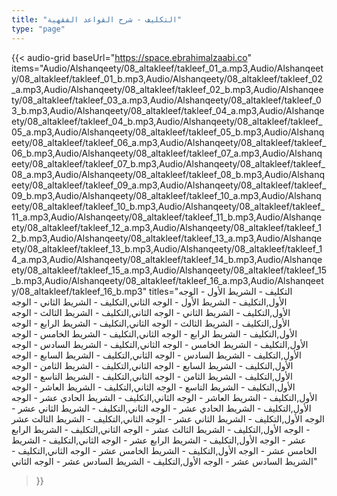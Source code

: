 ```yaml
---
title: "التكليف - شرح القواعد الفقهية"
type: "page"
---
```


{{< audio-grid 
  baseUrl="https://space.ebrahimalzaabi.co"
  items="Audio/Alshanqeety/08_altakleef/takleef_01_a.mp3,Audio/Alshanqeety/08_altakleef/takleef_01_b.mp3,Audio/Alshanqeety/08_altakleef/takleef_02_a.mp3,Audio/Alshanqeety/08_altakleef/takleef_02_b.mp3,Audio/Alshanqeety/08_altakleef/takleef_03_a.mp3,Audio/Alshanqeety/08_altakleef/takleef_03_b.mp3,Audio/Alshanqeety/08_altakleef/takleef_04_a.mp3,Audio/Alshanqeety/08_altakleef/takleef_04_b.mp3,Audio/Alshanqeety/08_altakleef/takleef_05_a.mp3,Audio/Alshanqeety/08_altakleef/takleef_05_b.mp3,Audio/Alshanqeety/08_altakleef/takleef_06_a.mp3,Audio/Alshanqeety/08_altakleef/takleef_06_b.mp3,Audio/Alshanqeety/08_altakleef/takleef_07_a.mp3,Audio/Alshanqeety/08_altakleef/takleef_07_b.mp3,Audio/Alshanqeety/08_altakleef/takleef_08_a.mp3,Audio/Alshanqeety/08_altakleef/takleef_08_b.mp3,Audio/Alshanqeety/08_altakleef/takleef_09_a.mp3,Audio/Alshanqeety/08_altakleef/takleef_09_b.mp3,Audio/Alshanqeety/08_altakleef/takleef_10_a.mp3,Audio/Alshanqeety/08_altakleef/takleef_10_b.mp3,Audio/Alshanqeety/08_altakleef/takleef_11_a.mp3,Audio/Alshanqeety/08_altakleef/takleef_11_b.mp3,Audio/Alshanqeety/08_altakleef/takleef_12_a.mp3,Audio/Alshanqeety/08_altakleef/takleef_12_b.mp3,Audio/Alshanqeety/08_altakleef/takleef_13_a.mp3,Audio/Alshanqeety/08_altakleef/takleef_13_b.mp3,Audio/Alshanqeety/08_altakleef/takleef_14_a.mp3,Audio/Alshanqeety/08_altakleef/takleef_14_b.mp3,Audio/Alshanqeety/08_altakleef/takleef_15_a.mp3,Audio/Alshanqeety/08_altakleef/takleef_15_b.mp3,Audio/Alshanqeety/08_altakleef/takleef_16_a.mp3,Audio/Alshanqeety/08_altakleef/takleef_16_b.mp3"
  titles="التكليف - الشريط الأول - الوجه الأول,التكليف - الشريط الأول - الوجه الثاني,التكليف - الشريط الثاني - الوجه الأول,التكليف - الشريط الثاني - الوجه الثاني,التكليف - الشريط الثالث - الوجه الأول,التكليف - الشريط الثالث - الوجه الثاني,التكليف - الشريط الرابع - الوجه الأول,التكليف - الشريط الرابع - الوجه الثاني,التكليف - الشريط الخامس - الوجه الأول,التكليف - الشريط الخامس - الوجه الثاني,التكليف - الشريط السادس - الوجه الأول,التكليف - الشريط السادس - الوجه الثاني,التكليف - الشريط السابع - الوجه الأول,التكليف - الشريط السابع - الوجه الثاني,التكليف - الشريط الثامن - الوجه الأول,التكليف - الشريط الثامن - الوجه الثاني,التكليف - الشريط التاسع - الوجه الأول,التكليف - الشريط التاسع - الوجه الثاني,التكليف - الشريط العاشر - الوجه الأول,التكليف - الشريط العاشر - الوجه الثاني,التكليف - الشريط الحادي عشر - الوجه الأول,التكليف - الشريط الحادي عشر - الوجه الثاني,التكليف - الشريط الثاني عشر - الوجه الأول,التكليف - الشريط الثاني عشر - الوجه الثاني,التكليف - الشريط الثالث عشر - الوجه الأول,التكليف - الشريط الثالث عشر - الوجه الثاني,التكليف - الشريط الرابع عشر - الوجه الأول,التكليف - الشريط الرابع عشر - الوجه الثاني,التكليف - الشريط الخامس عشر - الوجه الأول,التكليف - الشريط الخامس عشر - الوجه الثاني,التكليف - الشريط السادس عشر - الوجه الأول,التكليف - الشريط السادس عشر - الوجه الثاني"
>}} 